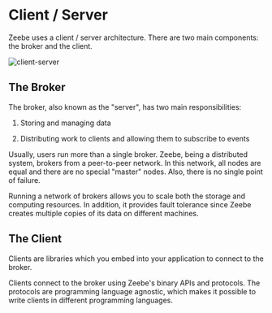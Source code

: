 # Client / Server

Zeebe uses a client / server architecture. There are two main components: the broker and the client.

![client-server](/basics/client-server.png)

## The Broker

The broker, also known as the "server", has two main responsibilities:

1. Storing and managing data

2. Distributing work to clients and allowing them to subscribe to events

Usually, users run more than a single broker. Zeebe, being a distributed system, brokers from a peer-to-peer network. In this network, all nodes are equal and there are no special "master" nodes. Also, there is no single point of failure.

Running a network of brokers allows you to scale both the storage and computing resources. In addition, it provides fault tolerance since Zeebe creates multiple copies of its data on different machines.

## The Client

Clients are libraries which you embed into your application to connect to the broker.

Clients connect to the broker using Zeebe's binary APIs and protocols. The protocols are programming language agnostic, which makes it possible to write clients in different programming languages.
